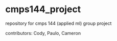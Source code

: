 # cmps144_project
repository for cmps 144 (applied ml) group project

contributors: Cody, Paulo, Cameron

